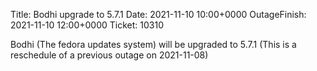 Title: Bodhi upgrade to 5.7.1
Date: 2021-11-10 10:00+0000
OutageFinish: 2021-11-10 12:00+0000
Ticket: 10310

Bodhi (The fedora updates system) will be upgraded to 5.7.1
(This is a reschedule of a previous outage on 2021-11-08)
